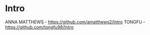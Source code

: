 # Intro
ANNA MATTHEWS - https://github.com/amatthews2/Intro
TONGFU - https://github.com/tongfu98/Intro
